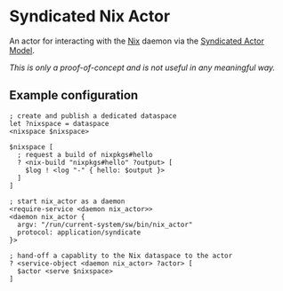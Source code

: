 # Syndicated Nix Actor

An actor for interacting with the [Nix](https://nixos.org/) daemon via the [Syndicated Actor Model](https://syndicate-lang.org/).

*This is only a proof-of-concept and is not useful in any meaningful way.*

## Example configuration
```
; create and publish a dedicated dataspace
let ?nixspace = dataspace
<nixspace $nixspace>

$nixspace [
  ; request a build of nixpkgs#hello
  ? <nix-build "nixpkgs#hello" ?output> [
    $log ! <log "-" { hello: $output }>
  ]
]

; start nix_actor as a daemon
<require-service <daemon nix_actor>>
<daemon nix_actor {
  argv: "/run/current-system/sw/bin/nix_actor"
  protocol: application/syndicate
}>

; hand-off a capablity to the Nix dataspace to the actor
? <service-object <daemon nix_actor> ?actor> [
  $actor <serve $nixspace>
]
```
